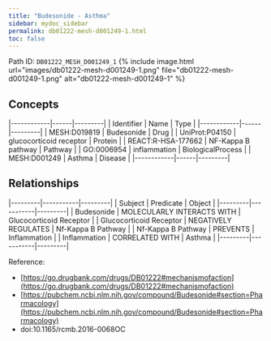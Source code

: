 ```yaml
---
title: "Budesonide - Asthma"
sidebar: mydoc_sidebar
permalink: db01222-mesh-d001249-1.html
toc: false 
---
```



Path ID: `DB01222_MESH_D001249_1`
{% include image.html url="images/db01222-mesh-d001249-1.png" file="db01222-mesh-d001249-1.png" alt="db01222-mesh-d001249-1" %}

## Concepts

|------------|------|---------|
| Identifier | Name | Type    |
|------------|------|---------|
| MESH:D019819 | Budesonide | Drug |
| UniProt:P04150 | glucocorticoid receptor | Protein |
| REACT:R-HSA-177662 | NF-Kappa B pathway | Pathway |
| GO:0006954 | inflammation | BiologicalProcess |
| MESH:D001249 | Asthma | Disease |
|------------|------|---------|

## Relationships

|---------|-----------|---------|
| Subject | Predicate | Object  |
|---------|-----------|---------|
| Budesonide | MOLECULARLY INTERACTS WITH | Glucocorticoid Receptor |
| Glucocorticoid Receptor | NEGATIVELY REGULATES | Nf-Kappa B Pathway |
| Nf-Kappa B Pathway | PREVENTS | Inflammation |
| Inflammation | CORRELATED WITH | Asthma |
|---------|-----------|---------|

Reference: 
  - [https://go.drugbank.com/drugs/DB01222#mechanismofaction](https://go.drugbank.com/drugs/DB01222#mechanismofaction)
  - [https://pubchem.ncbi.nlm.nih.gov/compound/Budesonide#section=Pharmacology](https://pubchem.ncbi.nlm.nih.gov/compound/Budesonide#section=Pharmacology)
  - doi:10.1165/rcmb.2016-0068OC

